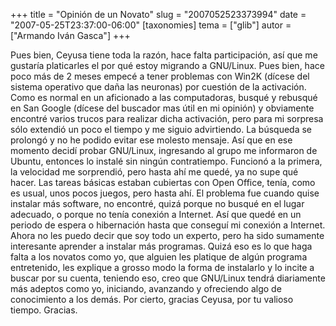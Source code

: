 +++
title = "Opinión de un Novato"
slug = "2007052523373994"
date = "2007-05-25T23:37:00-06:00"
[taxonomies]
tema = ["glib"]
autor = ["Armando Iván Gasca"]
+++

Pues bien, Ceyusa tiene toda la razón, hace falta participación, así que
me gustaría platicarles el por qué estoy migrando a GNU/Linux. Pues
bien, hace poco más de 2 meses empecé a tener problemas con Win2K
(dícese del sistema operativo que daña las neuronas) por cuestión de la
activación. Como es normal en un aficionado a las computadoras, busqué y
rebusqué en San Google (dícese del buscador mas útil en mi opinión) y
obviamente encontré varios trucos para realizar dicha activación, pero
para mi sorpresa sólo extendió un poco el tiempo y me siguio
advirtiendo. La búsqueda se prolongó y no he podido evitar ese molesto
mensaje. Así que en ese momento decidí probar GNU/Linux, ingresando al
grupo me informaron de Ubuntu, entonces lo instalé sin ningún
contratiempo. Funcionó a la primera, la velocidad me sorprendió, pero
hasta ahí me quedé, ya no supe qué hacer. Las tareas básicas estaban
cubiertas con Open Office, tenía, como es usual, unos pocos juegos, pero
hasta ahí. El problema fue cuando quise instalar más software, no
encontré, quizá porque no busqué en el lugar adecuado, o porque no tenía
conexión a Internet. Así que quedé en un periodo de espera o hibernación
hasta que conseguí mi conexión a Internet. Ahora no les puedo decir que
soy todo un experto, pero ha sido sumamente interesante aprender a
instalar más programas. Quizá eso es lo que haga falta a los novatos
como yo, que alguien les platique de algún programa entretenido, les
explique a grosso modo la forma de instalarlo y lo incite a buscar por
su cuenta, teniendo eso, creo que GNU/Linux tendrá diariamente más
adeptos como yo, iniciando, avanzando y ofreciendo algo de conocimiento
a los demás. Por cierto, gracias Ceyusa, por tu valioso tiempo. Gracias.

